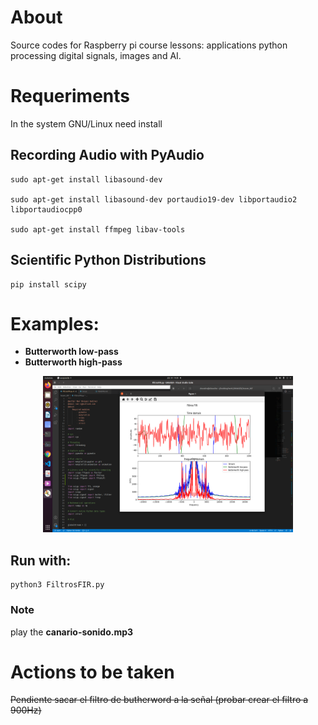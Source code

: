 # About
Source codes for Raspberry pi course lessons: applications python processing
digital signals, images and AI.

# Requeriments

In the system GNU/Linux need install


## Recording Audio with PyAudio

``` 
sudo apt-get install libasound-dev

sudo apt-get install libasound-dev portaudio19-dev libportaudio2 libportaudiocpp0

sudo apt-get install ffmpeg libav-tools

``` 

## Scientific Python Distributions

```
pip install scipy

``` 
# Examples:
- **Butterworth low-pass**
- **Butterworth high-pass**

<center>
<img src="images/example_.png" alt="Example" style="width:400px;height:250px;">
</center>

## Run with:

```
python3 FiltrosFIR.py

``` 
### Note

play the **canario-sonido.mp3**


# Actions to be taken

~~Pendiente sacar el filtro de butherword a la señal (probar crear el filtro a 900Hz)~~
